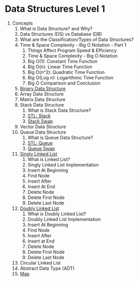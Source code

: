 # Data Structures Level 1

1. Concepts
    1. What is Data Structure? and Why?
    2. Data Structures (DS) vs Database (DB)
    3. What are the Classification/Types of Data Structures?
    4. Time & Space Complexity - Big O Notation - Part 1
        1. Things Affect Program Speed & Efficiency
        2. Time & Space Complexity - Big O Notation
        3. Big O(1): Constant Time Function
        4. Big O(n): Linear Time Function
        5. Big O(n^2): Quadratic Time Function
        6. Big O(Log n): Logarithmic Time Function
        7. Big O Comparison and Conclusion
    5. [Binary Data Structure](src/_1_concepts/_1_5_binary_data_structure/BinaryDataStructure.cpp)
    6. Array Data Structure
    7. Matrix Data Structure
    8. Stack Data Structure
        1. What is Stack Data Structure?
        2. [STL: Stack](src/_1_concepts/_1_8_stack_data_structure/_1_8_2_stl_stack)
        3. [Stack Swap](src/_1_concepts/_1_8_stack_data_structure/_1_8_3_stack_swap)
    9. Vector Data Structure
    10. Queue Data Structure
        1. What is Queue Data Structure?
        2. [STL: Queue](src/_1_concepts/_1_10_queue_data_structure/_1_10_2_stl_queue)
        3. [Queue Swap](src/_1_concepts/_1_10_queue_data_structure/_1_10_3_queue_swap)
    11. [Singly Linked List](src/_1_concepts/_1_11_singly_linked_list)
        1. What is Linked List?
        2. Singly Linked List Implementation
        3. Insert At Beginning
        4. Find Node
        5. Insert After
        6. Insert At End
        7. Delete Node
        8. Delete First Node
        9. Delete Last Node
    12. [Doubly Linked List](src/_1_concepts/_1_12_doubly_linked_list)
        1. What is Doubly Linked List?
        2. Doubly Linked List Implementation
        3. Insert At Beginning
        4. Find Node
        5. Insert After
        6. Insert at End
        7. Delete Node
        8. Delete First Node
        9. Delete Last Node
    13. Circular Linked List
    14. Abstract Data Type (ADT)
    15. [Map](src/_1_concepts/_1_15_map)